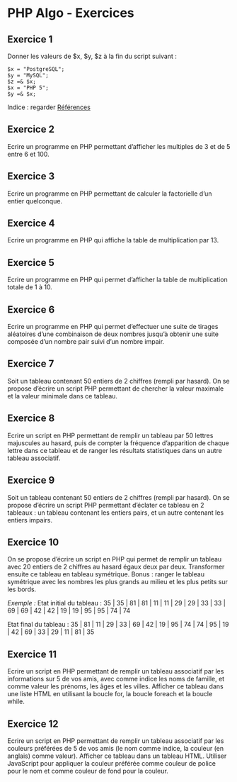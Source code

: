 # PHP Algo - Exercices

## Exercice 1 ##

Donner les valeurs de $x, $y, $z à la fin du script suivant :
```
$x = "PostgreSQL"; 
$y = "MySQL"; 
$z =& $x; 
$x = "PHP 5"; 
$y =& $x;
```

Indice : regarder [Références](https://www.php.net/manual/fr/language.references.whatdo.php)


## Exercice 2 ##

Ecrire un programme en PHP permettant d’afficher les multiples de 3 et de 5 entre 6 et 100.

## Exercice 3 ##

Ecrire un programme en PHP permettant de calculer la factorielle d’un entier quelconque.

## Exercice 4 ##

Ecrire un programme en PHP qui affiche la table de multiplication par 13.

## Exercice 5 ##

Ecrire un programme en PHP qui permet d’afficher la table de multiplication totale de 1 à 10.

## Exercice 6 ##

Ecrire un programme en PHP qui permet d’effectuer une suite de tirages aléatoires d’une combinaison de deux nombres jusqu’à obtenir une suite composée d’un nombre pair suivi d’un nombre impair.

## Exercice 7 ##

Soit un tableau contenant 50 entiers de 2 chiffres (rempli par hasard). On se propose d’écrire un script PHP permettant de chercher la valeur maximale et la valeur minimale dans ce tableau.

## Exercice 8 ##

Ecrire un script en PHP permettant de remplir un tableau par 50 lettres majuscules au hasard, puis de compter la fréquence d’apparition de chaque lettre dans ce tableau et de ranger les résultats statistiques dans un autre tableau associatif.

## Exercice 9 ##

Soit un tableau contenant 50 entiers de 2 chiffres (rempli par hasard). On se propose d’écrire un script PHP permettant d’éclater ce tableau en 2 tableaux : un tableau contenant les entiers pairs, et un autre contenant les entiers impairs.

## Exercice 10 ##

On se propose d’écrire un script en PHP qui permet de remplir un tableau avec 20 entiers de 2 chiffres au hasard égaux deux par deux. Transformer ensuite ce tableau en tableau symétrique.
Bonus : ranger le tableau symétrique avec les nombres les plus grands au milieu et les plus petits sur les bords.


_Exemple :_
Etat initial du tableau :
35 | 35 | 81 | 81 | 11 | 11 | 29 | 29 | 33 | 33 | 69 | 69 | 42 | 42 | 19 | 19 | 95 | 95 | 74 | 74

Etat final du tableau :
35 | 81 | 11 | 29 | 33 | 69 | 42 | 19 | 95 | 74 | 74 | 95 | 19 | 42 | 69 | 33 | 29 | 11 | 81 | 35


## Exercice 11 ##

Ecrire un script en PHP permettant de remplir un tableau associatif par les informations sur 5 de vos amis, avec comme indice les noms de famille, et comme valeur les prénoms, les âges et les villes. Afficher ce tableau dans une liste HTML en utilisant la boucle for, la boucle foreach et la boucle while.

## Exercice 12 ##

Ecrire un script en PHP permettant de remplir un tableau associatif par les couleurs préférées de 5 de vos amis (le nom comme indice, la couleur (en anglais) comme valeur). Afficher ce tableau dans un tableau HTML. Utiliser JavaScript pour appliquer la couleur préférée comme couleur de police pour le nom et comme couleur de fond pour la couleur.
